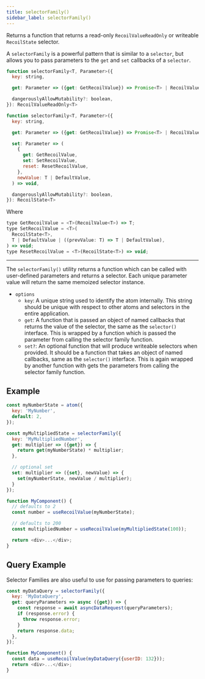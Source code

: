 ```yaml
---
title: selectorFamily()
sidebar_label: selectorFamily()
---
```


Returns a function that returns a read-only `RecoilValueReadOnly` or writeable `RecoilState` selector.

A `selectorFamily` is a powerful pattern that is similar to a `selector`, but allows you to pass parameters to the `get` and `set` callbacks of a `selector`.

```js
function selectorFamily<T, Parameter>({
  key: string,

  get: Parameter => ({get: GetRecoilValue}) => Promise<T> | RecoilValue<T> | T,

  dangerouslyAllowMutability?: boolean,
}): RecoilValueReadOnly<T>
```
```js
function selectorFamily<T, Parameter>({
  key: string,

  get: Parameter => ({get: GetRecoilValue}) => Promise<T> | RecoilValue<T> | T,

  set: Parameter => (
    {
      get: GetRecoilValue,
      set: SetRecoilValue,
      reset: ResetRecoilValue,
    },
    newValue: T | DefaultValue,
  ) => void,

  dangerouslyAllowMutability?: boolean,
}): RecoilState<T>
```
Where
```js
type GetRecoilValue = <T>(RecoilValue<T>) => T;
type SetRecoilValue = <T>(
  RecoilState<T>,
  T | DefaultValue | ((prevValue: T) => T | DefaultValue),
) => void;
type ResetRecoilValue = <T>(RecoilState<T>) => void;
```

---

The `selectorFamily()` utility returns a function which can be called with user-defined parameters and returns a selector.  Each unique parameter value will return the same memoized selector instance.

- `options`
  - `key`: A unique string used to identify the atom internally. This string should be unique with respect to other atoms and selectors in the entire application.
  - `get`: A function that is passed an object of named callbacks that returns the value of the selector, the same as the `selector()` interface.  This is wrapped by a function which is passed the parameter from calling the selector family function.
  - `set?`: An optional function that will produce writeable selectors when provided.  It should be a function that takes an object of named callbacks, same as the `selector()` interface.  This is again wrapped by another function with gets the parameters from calling the selector family function.

## Example

```js
const myNumberState = atom({
  key: 'MyNumber',
  default: 2,
});

const myMultipliedState = selectorFamily({
  key: 'MyMultipliedNumber',
  get: multiplier => ({get}) => {
    return get(myNumberState) * multiplier;
  },

  // optional set
  set: multiplier => ({set}, newValue) => {
    set(myNumberState, newValue / multiplier);
  }
});

function MyComponent() {
  // defaults to 2
  const number = useRecoilValue(myNumberState);

  // defaults to 200
  const multipliedNumber = useRecoilValue(myMultipliedState(100));

  return <div>...</div>;
}
```

## Query Example
Selector Families are also useful to use for passing parameters to queries:
```js
const myDataQuery = selectorFamily({
  key: 'MyDataQuery',
  get: queryParameters => async ({get}) => {
    const response = await asyncDataRequest(queryParameters);
    if (response.error) {
      throw response.error;
    }
    return response.data;
  },
});

function MyComponent() {
  const data = useRecoilValue(myDataQuery({userID: 132}));
  return <div>...</div>;
}
```
